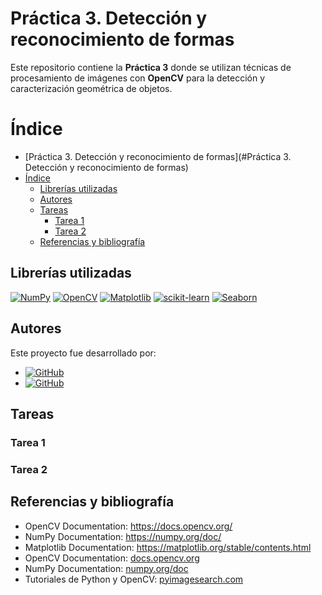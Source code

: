 # Práctica 3. Detección y reconocimiento de formas

Este repositorio contiene la **Práctica 3** donde se utilizan técnicas de procesamiento de imágenes con **OpenCV** para la detección y caracterización geométrica de objetos. 

# Índice

- [Práctica 3. Detección y reconocimiento de formas](#Práctica 3. Detección y reconocimiento de formas)
- [Índice](#índice)
  - [Librerías utilizadas](#librerías-utilizadas)
  - [Autores](#autores)
  - [Tareas](#tareas)
    - [Tarea 1](#tarea-1)
    - [Tarea 2](#tarea-2)
  - [Referencias y bibliografía](#referencias-y-bibliografía)

## Librerías utilizadas

[![NumPy](https://img.shields.io/badge/NumPy-013243?style=for-the-badge&logo=numpy)](https://numpy.org/)
[![OpenCV](https://img.shields.io/badge/OpenCV-5C3EE8?style=for-the-badge&logo=opencv)](https://opencv.org/)
[![Matplotlib](https://img.shields.io/badge/Matplotlib-3776AB?style=for-the-badge&logo=matplotlib)](https://matplotlib.org/)
[![scikit-learn](https://img.shields.io/badge/scikit--learn-F7931E?style=for-the-badge&logo=scikit-learn&logoColor=white)](https://scikit-learn.org/)
[![Seaborn](https://img.shields.io/badge/Seaborn-3776AB?style=for-the-badge&logo=seaborn)](https://seaborn.pydata.org/)


## Autores

Este proyecto fue desarrollado por:

- [![GitHub](https://img.shields.io/badge/GitHub-Francisco%20Javier%20L%C3%B3pez%E2%80%93Dufour%20Morales-green?style=flat-square&logo=github)](https://github.com/gitfrandu4)
- [![GitHub](https://img.shields.io/badge/GitHub-Marcos%20V%C3%A1zquez%20Tasc%C3%B3n-blue?style=flat-square&logo=github)](https://github.com/DerKom)

## Tareas

### Tarea 1

### Tarea 2

## Referencias y bibliografía

- OpenCV Documentation: https://docs.opencv.org/
- NumPy Documentation: https://numpy.org/doc/
- Matplotlib Documentation: https://matplotlib.org/stable/contents.html
- OpenCV Documentation: [docs.opencv.org](https://docs.opencv.org/)
- NumPy Documentation: [numpy.org/doc](https://numpy.org/doc/)
- Tutoriales de Python y OpenCV: [pyimagesearch.com](https://www.pyimagesearch.com/)
